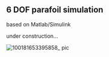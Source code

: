 ## 6 DOF parafoil simulation

based on Matlab/Simulink

under construction...

![100181653395858_ pic](https://user-images.githubusercontent.com/39910677/170037055-b43338d8-4d7e-485d-8960-0f29f9d70c99.jpg)
